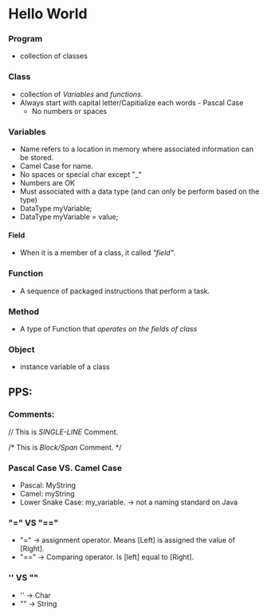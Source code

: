 # Hello World

### Program

* collection of classes

### Class

* collection of *Variables* and *functions*.
* Always start with capital letter/Capitialize each words - Pascal Case
  * No numbers or spaces

### Variables

 * Name refers to a location in memory where associated information can be stored.
 * Camel Case for name.
 * No spaces or special char except "_"
 * Numbers are OK
 * Must associated with a data type (and can only be  perform based on the type)
  * DataType myVariable;
  * DataType myVariable = value;

#### Field
* When it is a member of  a class, it called *"field"*.
 
### Function

* A sequence of packaged instructions that perform a task. 

### Method

* A type of Function that *operates on the fields of class*

### Object

* instance variable of  a class


## PPS:
### Comments:

// This is *SINGLE-LINE* Comment.

/*
  This is *Block/Span* Comment.
*/


### Pascal Case VS. Camel Case

* Pascal: MyString
* Camel: myString
* Lower Snake Case: my_variable. -> not a naming standard on Java

### "=" VS "=="
* "=" -> assignment operator. Means [Left] is assigned the value of [Right].
* "==" -> Comparing operator. Is [left] equal to [Right].

### '' VS ""
 * '' -> Char
 * "" -> String
